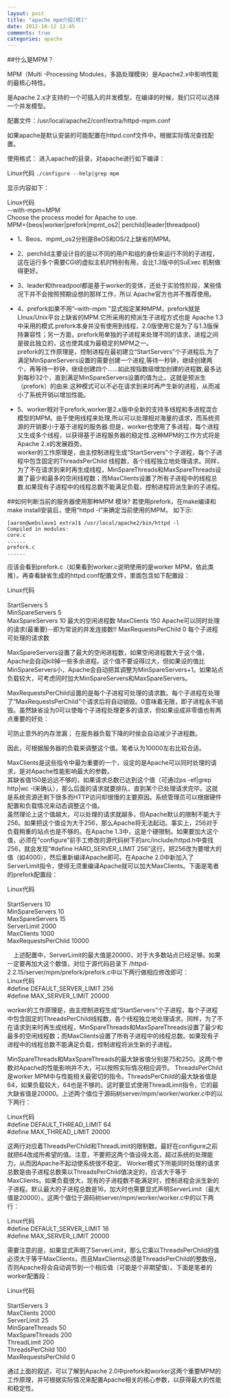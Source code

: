 ```yaml
---
layout: post
title: "apache mpm介绍[转]"
date: 2012-10-12 12:45
comments: true
categories: apache
---
```

##什么是MPM？ 

MPM（Multi -Processing Modules，多路处理模块）是Apache2.x中影响性能的最核心特性。 

是Apache 2.x才支持的一个可插入的并发模型，在编译的时候，我们只可以选择一个并发模型。 

配置文件：/usr/local/apache2/conf/extra/httpd-mpm.conf 

如果apache是默认安装的可能配置在httpd.conf文件中。根据实际情况查找配置。 

使用格式： 
进入apache的目录，对apache进行如下编译： 

Linux代码 
`./configure --help|grep mpm  `
<!--more-->

显示内容如下： 

Linux代码   
	--with-mpm=MPM  
	Choose the process model for Apache to use.  
	MPM={beos|worker|prefork|mpmt_os2| perchild|leader|threadpool}  

* 1、Beos、mpmt_os2分别是BeOS和OS/2上缺省的MPM。 

* 2、perchild主要设计目的是以不同的用户和组的身份来运行不同的子进程，这在运行多个需要CGI的虚拟主机时特别有用，会比1.3版中的SuExec 机制做得更好。 

* 3、leader和threadpool都是基于worker的变体，还处于实验性阶段，某些情况下并不会按照预期设想的那样工作，所以 Apache官方也并不推荐使用。 

* 4、prefork如果不用“–with-mpm ”显式指定某种MPM，prefork就是LInux/Unix平台上缺省的MPM.它所采用的预派生子进程方式也是 Apache 1.3中采用的模式.prefork本身并没有使用到线程，2.0版使用它是为了与1.3版保持兼容性；另一方面，prefork用单独的子进程来处理不同的请求，进程之间是彼此独立的，这也使其成为最稳定的MPM之一。  
prefork的工作原理是，控制进程在最初建立“StartServers”个子进程后,为了满足MinSpareServers设置的需要创建一个进程,等待一秒钟，继续创建两个，再等待一秒钟，继续创建四个……如此按指数级增加创建的进程数,最多达到每秒32个，直到满足MinSpareServers设置的值为止。这就是预派生（prefork）的由来.这种模式可以不必在请求到来时再产生新的进程，从而减小了系统开销以增加性能。 

* 5、worker相对于prefork,worker是2.x版中全新的支持多线程和多进程混合模型的MPM。由于使用线程来处理,所以可以处理相对海量的请求，而系统资源的开销要小于基于进程的服务器.但是，worker也使用了多进程，每个进程又生成多个线程，以获得基于进程服务器的稳定性.这种MPM的工作方式将是Apache 2.x的发展趋势。    
worker的工作原理是，由主控制进程生成“StartServers”个子进程，每个子进程中包含固定的ThreadsPerChild 线程数，各个线程独立地处理请求。同样，为了不在请求到来时再生成线程，MinSpareThreads和MaxSpareThreads设置了最少和最多的空闲线程数；而MaxClients设置了所有子进程中的线程总数.如果现有子进程中的线程总数不能满足负载，控制进程将派生新的子进程。 

##如何判断当前的服务器使用那种MPM 模块? 
若使用prefork，在make编译和make install安装后，使用“httpd -l”来确定当前使用的MPM， 
如下示: 

	[aaron@webslave1 extra]$ /usr/local/apache2/bin/httpd -l 
	Compiled in modules: 
	core.c 
	...... 
	prefork.c 
	...... 
应该会看到prefork.c（如果看到worker.c说明使用的是worker MPM，依此类推）。再查看缺省生成的httpd.conf配置文件，里面包含如下配置段： 

Linux代码  
	<IfModule prefork.c>  
	StartServers 5  
	MinSpareServers 5  
	MaxSpareServers 10  最大的空闲进程数 
	MaxClients 150  Apache可以同时处理的请求(最重要)--即为常说的并发连接数!! 
	MaxRequestsPerChild 0  每个子进程可处理的请求数 
	</IfModule>  


MaxSpareServers设置了最大的空闲进程数，如果空闲进程数大于这个值，Apache会自动kill掉一些多余进程。这个值不要设得过大，但如果设的值比MinSpareServers小，Apache会自动把其调整为MinSpareServers+1。如果站点负载较大，可考虑同时加大MinSpareServers和MaxSpareServers。 

MaxRequestsPerChild设置的是每个子进程可处理的请求数。每个子进程在处理了“MaxRequestsPerChild”个请求后将自动销毁。0意味着无限，即子进程永不销毁。虽然缺省设为0可以使每个子进程处理更多的请求，但如果设成非零值也有两点重要的好处： 

可防止意外的内存泄漏； 
在服务器负载下降的时侯会自动减少子进程数。 

因此，可根据服务器的负载来调整这个值。笔者认为10000左右比较合适。 

MaxClients是这些指令中最为重要的一个，设定的是Apache可以同时处理的请求，是对Apache性能影响最大的参数。  
其缺省值150是远远不够的，如果请求总数已达到这个值（可通过ps -ef|grep http|wc -l来确认），那么后面的请求就要排队，直到某个已处理请求完毕。这就是系统资源还剩下很多而HTTP访问却很慢的主要原因。系统管理员可以根据硬件配置和负载情况来动态调整这个值。  
虽然理论上这个值越大，可以处理的请求就越多，但Apache默认的限制不能大于256。如果把这个值设为大于256，那么Apache将无法起动。事实上，256对于负载稍重的站点也是不够的。在Apache 1.3中，这是个硬限制。如果要加大这个值，必须在“configure”前手工修改的源代码树下的src/include/httpd.h中查找256，就会发现“#define HARD_SERVER_LIMIT 256”这行。把256改为要增大的值（如4000），然后重新编译Apache即可。在Apache 2.0中新加入了ServerLimit指令，使得无须重编译Apache就可以加大MaxClients。下面是笔者的prefork配置段： 

Linux代码  
	<IfModule prefork.c>  
	StartServers 10  
	MinSpareServers 10  
	MaxSpareServers 15  
	ServerLimit 2000  
	MaxClients 1000  
	MaxRequestsPerChild 10000  
	</IfModule>  


　上述配置中，ServerLimit的最大值是20000，对于大多数站点已经足够。如果一定要再加大这个数值，对位于源代码目录下 
/httpd-2.2.15/server/mpm/prefork/prefork.c中以下两行做相应修改即可：  
Linux代码    
	#define DEFAULT_SERVER_LIMIT 256  
	#define MAX_SERVER_LIMIT 20000  

worker的工作原理是，由主控制进程生成“StartServers”个子进程，每个子进程中包含固定的ThreadsPerChild线程数，各个线程独立地处理请求。同样，为了不在请求到来时再生成线程，MinSpareThreads和MaxSpareThreads设置了最少和最多的空闲线程数；而MaxClients设置了所有子进程中的线程总数。如果现有子进程中的线程总数不能满足负载，控制进程将派生新的子进程。 

MinSpareThreads和MaxSpareThreads的最大缺省值分别是75和250。这两个参数对Apache的性能影响并不大，可以按照实际情况相应调节。 
ThreadsPerChild是worker MPM中与性能相关最密切的指令。ThreadsPerChild的最大缺省值是64，如果负载较大，64也是不够的。这时要显式使用ThreadLimit指令，它的最大缺省值是20000。上述两个值位于源码树server/mpm/worker/worker.c中的以下两行： 

Linux代码  
	#define DEFAULT_THREAD_LIMIT 64  
	#define MAX_THREAD_LIMIT 20000  

这两行对应着ThreadsPerChild和ThreadLimit的限制数。最好在configure之前就把64改成所希望的值。注意，不要把这两个值设得太高，超过系统的处理能力，从而因Apache不起动使系统很不稳定。 
Worker模式下所能同时处理的请求总数是由子进程总数乘以ThreadsPerChild值决定的，应该大于等于MaxClients。如果负载很大，现有的子进程数不能满足时，控制进程会派生新的子进程。默认最大的子进程总数是16，加大时也需要显式声明ServerLimit（最大值是20000）。这两个值位于源码树server/mpm/worker/worker.c中的以下两行： 

Linux代码  
	#define DEFAULT_SERVER_LIMIT 16  
	#define MAX_SERVER_LIMIT 20000  

需要注意的是，如果显式声明了ServerLimit，那么它乘以ThreadsPerChild的值必须大于等于MaxClients，而且MaxClients必须是ThreadsPerChild的整数倍，否则Apache将会自动调节到一个相应值（可能是个非期望值）。下面是笔者的worker配置段： 

Linux代码  
	<IfModule worker.c>  
	StartServers 3  
	MaxClients 2000  
	ServerLimit 25  
	MinSpareThreads 50  
	MaxSpareThreads 200  
	ThreadLimit 200  
	ThreadsPerChild 100  
	MaxRequestsPerChild 0  
	</IfModule>  

通过上面的叙述，可以了解到Apache 2.0中prefork和worker这两个重要MPM的工作原理，并可根据实际情况来配置Apache相关的核心参数，以获得最大的性能和稳定性。
